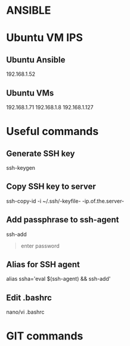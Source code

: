 # ANSIBLE

# Ubuntu VM IPS

## Ubuntu Ansible 
192.168.1.52

## Ubuntu VMs
192.168.1.71
192.168.1.8
192.168.1.127

# Useful commands

## Generate SSH key
ssh-keygen

## Copy SSH key to server
ssh-copy-id -i ~/.ssh/-keyfile- -ip.of.the.server-

## Add passphrase to ssh-agent
ssh-add
> enter password

## Alias for SSH agent
alias ssha='eval $(ssh-agent) && ssh-add'

## Edit .bashrc
nano/vi .bashrc

# GIT commands
